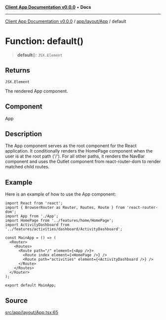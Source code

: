 [**Client App Documentation v0.0.0**](../../../../README.md) • **Docs**

***

[Client App Documentation v0.0.0](../../../../README.md) / [app/layout/App](../README.md) / default

# Function: default()

> **default**(): `JSX.Element`

## Returns

`JSX.Element`

The rendered App component.

## Component

App

## Description

The App component serves as the root component for the React application.
It conditionally renders the HomePage component when the user is at the root path ('/').
For all other paths, it renders the NavBar component and uses the Outlet component from react-router-dom to render matched child routes.

## Example

Here is an example of how to use the App component:
```tsx
import React from 'react';
import { BrowserRouter as Router, Routes, Route } from 'react-router-dom';
import App from './App';
import HomePage from '../features/home/HomePage';
import ActivityDashboard from '../features/activities/dashboard/ActivityDashboard';

const MainApp = () => (
  <Router>
    <Routes>
      <Route path="/" element={<App />}>
        <Route index element={<HomePage />} />
        <Route path="activities" element={<ActivityDashboard />} />
      </Route>
    </Routes>
  </Router>
);

export default MainApp;
```

## Source

[src/app/layout/App.tsx:65](https://github.com/jimmykurian/Reactivities/blob/5706c36bcf0d6b31b6711b289307934f1dd8355e/client-app/src/app/layout/App.tsx#L65)
